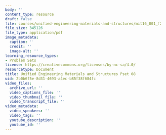 ```yaml
---
body: ''
content_type: resource
draft: false
file: courses/unified-engineering-materials-and-structures/mit16_001_f21_pset08.pdf
file_size: 345126
file_type: application/pdf
image_metadata:
  caption: ''
  credit: ''
  image-alt: ''
learning_resource_types:
- Problem Sets
license: https://creativecommons.org/licenses/by-nc-sa/4.0/
resourcetype: Document
title: Unified Engineering Materials and Structures Pset 08
uid: 2b0b6f5e-8d31-4693-a4ec-b85f38f684fc
video_files:
  archive_url: ''
  video_captions_file: ''
  video_thumbnail_file: ''
  video_transcript_file: ''
video_metadata:
  video_speakers: ''
  video_tags: ''
  youtube_description: ''
  youtube_id: ''
---
```

